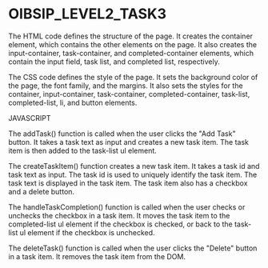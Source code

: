 # OIBSIP_LEVEL2_TASK3
The HTML code defines the structure of the page. It creates the container element, which contains the other elements on the page. It also creates the input-container, task-container, and completed-container elements, which contain the input field, task list, and completed list, respectively.

The CSS code defines the style of the page. It sets the background color of the page, the font family, and the margins. It also sets the styles for the container, input-container, task-container, completed-container, task-list, completed-list, li, and button elements.

JAVASCRIPT

The addTask() function is called when the user clicks the "Add Task" button. It takes a task text as input and creates a new task item. The task item is then added to the task-list ul element.

The createTaskItem() function creates a new task item. It takes a task id and task text as input. The task id is used to uniquely identify the task item. The task text is displayed in the task item. The task item also has a checkbox and a delete button.

The handleTaskCompletion() function is called when the user checks or unchecks the checkbox in a task item. It moves the task item to the completed-list ul element if the checkbox is checked, or back to the task-list ul element if the checkbox is unchecked.

The deleteTask() function is called when the user clicks the "Delete" button in a task item. It removes the task item from the DOM.
